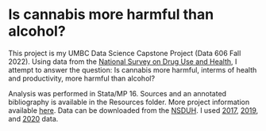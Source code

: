 # Is cannabis more harmful than alcohol?

This project is my UMBC Data Science Capstone Project (Data 606 Fall 2022). Using data from the [National Survey on Drug Use and Health](https://nsduhweb.rti.org/respweb/homepage.cfm), I attempt to answer the question: 
Is cannabis more harmful, interms of health and productivity, more harmful than alcohol?

Analysis was performed in Stata/MP 16. Sources and an annotated bibliography is available in the Resources folder.
More project information available [here](https://sites.google.com/umbc.edu/data606fall2022/home).
Data can be downloaded from the [NSDUH](https://www.samhsa.gov/data/data-we-collect/nsduh-national-survey-drug-use-and-health). I used [2017](https://www.datafiles.samhsa.gov/sites/default/files/field-uploads-protected/studies/NSDUH-2017/NSDUH-2017-datasets/NSDUH-2017-DS0001/NSDUH-2017-DS0001-bundles-with-study-info/NSDUH-2017-DS0001-bndl-data-stata.zip), [2019](https://www.datafiles.samhsa.gov/sites/default/files/field-uploads-protected/studies/NSDUH-2019/NSDUH-2019-datasets/NSDUH-2019-DS0001/NSDUH-2019-DS0001-bundles-with-study-info/NSDUH-2019-DS0001-bndl-data-stata.zip), and [2020](https://www.datafiles.samhsa.gov/sites/default/files/field-uploads-protected/studies/NSDUH-2020/NSDUH-2020-datasets/NSDUH-2020-DS0001/NSDUH-2020-DS0001-bundles-with-study-info/NSDUH-2020-DS0001-bndl-data-stata_v1.zip) data.
